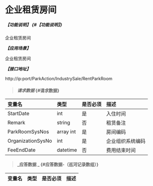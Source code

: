 # 企业租赁房间

##### _【功能说明】_ {#【功能说明】}
企业租赁房间

_**【应用场景】**_

企业租赁房间

_**【接口地址】**_

http://ip:port/ParkAction/IndustrySale/RentParkRoom



> #### _请求数据_ {#请求数据}

| 变量名 | 类型 | 是否必须 | 描述 |
| :--- | :--- | :--- | :--- |
| StartDate | int | 是 | 入住时间 |
| Remark | string | 否 | 租赁备注 |
| ParkRoomSysNos|array int | 是  | 房间编码|
| OrganizationSysNo | int | 是 | 企业组织系统编码 |
| FeeEndDate | datetime | 否 | 费用结束时间 |




> #### _应答数据 _ {#应答数据-（巡河记录数组）}

| 变量名 | 类型 | 是否必须 | 描述 |
| :--- | :--- | :--- | :--- |




